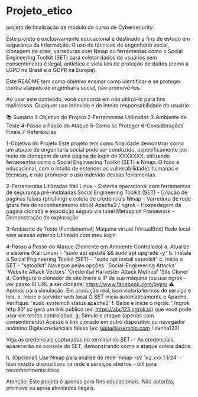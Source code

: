 # Projeto_etico
projeto de finalização de modulo do curso de Cybersecurity.

Este projeto é exclusivamente educacional e destinado a fins de estudo em segurança da informação.
O uso de técnicas de engenharia social, clonagem de sites, varreduras com Nmap ou ferramentas como o Social Engineering Toolkit (SET) para coletar dados de usuários sem consentimento é ilegal, antiético e viola leis de proteção de dados (como a LGPD no Brasil e o GDPR na Europa).

Este README tem como objetivo ensinar como identificar e se proteger contra ataques de engenharia social, não promovê-los.

Ao usar este conteúdo, você concorda em não utilizá-lo para fins maliciosos. Qualquer uso indevido é de inteira responsabilidade do usuário. 


📚 Sumário
1-Objetivo do Projeto
2-Ferramentas Utilizadas
3-Ambiente de Teste 
4-Passo a Passo do Ataque
5-Como se Proteger
6-Considerações Finais
7-Referências


1-Objetivo do Projeto
Este projeto tem como finalidade demonstrar como um ataque de engenharia social pode ser conduzido, especificamente por meio da clonagem de uma página de login do XXXXXXX, utilizando ferramentas como o Social Engineering Toolkit (SET) e Nmap. O foco é educacional, com o intuito de entender as vulnerabilidades humanas e técnicas, e não promover o uso indevido dessas ferramentas.

2-Ferramentas Utilizadas
Kali Linux - Sistema operacional com ferramentas de segurança pré-instaladas
Social Engineering Toolkit (SET) - Criação de páginas falsas (phishing) e coleta de credenciais
Nmap - Varredura de rede (para fins de reconhecimento ético)
Apache2 / ngrok - Hospedagem da página clonada e exposição segura via túnel
Metasploit Framework - Demonstração de exploração

3-Ambiente de Teste (Fundamental)
Máquina virtual (VirtualBox)
Rede local sem acesso externo
Utilizado com meu login

4-Passo a Passo do Ataque (Somente em Ambiente Controlado)
    a. Atualize o sistema (Kali Linux) - "sudo apt update && sudo apt upgrade -y"
    b. Instale o Social Engineering Toolkit (SET) - "sudo apt install setoolkit"
    c. Inicie o SET - "setoolkit"
          Navegue pelas opções: 'Social-Engineering Attacks'
                                'Website Attack Vectors'
                                'Credential Harvester Attack Method'
                                'Site Cloner'
    d. Configure o clonador de site
      Insira o IP da sua máquina (ou use ngrok – ver passo 6)
      URL a ser clonada: https://www.facebook.com/login/
      ⚠️ Apenas para simulação. Em produção real, isso violaria termos de serviço e leis. 
    e. Inicie o servidor web local
      O SET inicia automaticamente o Apache. Verifique:
     'sudo systemctl status apache2'
    f. Baixe e inicie o ngrok:
      './ngrok http 80'
          so gera um link público (ex: https://abc123.ngrok.io) que você pode usar em testes controlados. 
    g. Simule o ataque (apenas com consentimento)
      Acesse o link clonado em outro dispositivo ou navegador anônimo
        Digite credenciais falsas (ex: teste@exemplo.com / senha123)

Veja as credenciais capturadas no terminal do SET
✅ As credenciais aparecerão no console do SET, demonstrando como o ataque coleta dados. 

  h. (Opcional) Use Nmap para análise de rede
   'nmap -sV 1x2.xxx.1.1/24' - Isso mostra dispositivos na rede e serviços abertos – útil para reconhecimento ético. 


Atenção: Este projeto é apenas para fins educacionais.
Não autoriza, promove ou apoia atividades ilegais.

    
        



